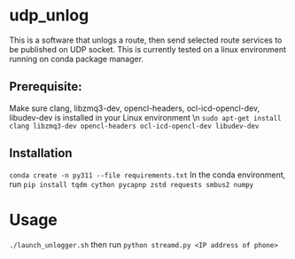 # udp_unlog

This is a software that unlogs a route, then send selected route services to be published on UDP socket. 
This is currently tested on a linux environment running on conda package manager.
## Prerequisite:
Make sure clang, libzmq3-dev, opencl-headers, ocl-icd-opencl-dev, libudev-dev is installed in your Linux environment \n
```sudo apt-get install clang libzmq3-dev opencl-headers ocl-icd-opencl-dev libudev-dev```


## Installation
```conda create -n py311 --file requirements.txt```
In the conda environment, run
```pip install tqdm cython pycapnp zstd requests smbus2 numpy```


# Usage
```./launch_unlogger.sh``` then run ```python streamd.py <IP address of phone>```
